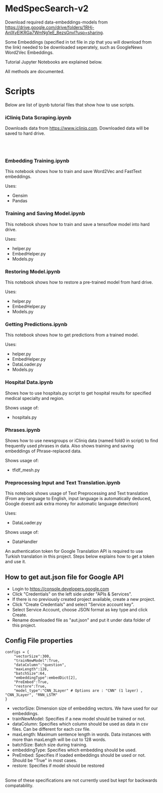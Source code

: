 # MedSpecSearch-v2

Download required data-embeddings-models from 
https://drive.google.com/drive/folders/1RHj-AnlXyEIKRGa7WmNg1eE_8ezsGnvl?usp=sharing.

Some Embeddings (specified in txt file in zip that you will download from the link) needed to be downloaded seperately, such as GoogleNews Word2Vec Embeddings.

Tutorial Jupyter Notebooks are explained below.

All methods are documented.


# Scripts
Below are list of ipynb tutorial files that show how to use scripts. 

### iCliniq Data Scraping.ipynb 
Downloads data from https://www.icliniq.com. Downloaded data will be saved to hard drive.

<br>
<br>

### Embedding Training.ipynb
This notebook shows how to train and save Word2Vec and FastText embeddings.

Uses: <br>
- Gensim <br>
- Pandas <br>

### Training and Saving Model.ipynb
This notebook shows how to train and save a tensoflow model into hard drive.

Uses: <br>
- helper.py<br>
- EmbedHelper.py<br>
- Models.py<br>

### Restoring Model.ipynb
This notebook shows how to restore a pre-trained model from hard drive.

Uses:<br>
- helper.py<br>
- EmbedHelper.py<br>
- Models.py<br>

### Getting Predictions.ipynb
This notebook shows how to get predictions from a trained model.

Uses: <br>
- helper.py<br>
- EmbedHelper.py<br>
- DataLoader.py<br>
- Models.py<br>

### Hospital Data.ipynb
Shows how to use hospitals.py script to get hospital results for specified medical specialty and region.

Shows usage of: <br>
- hospitals.py

### Phrases.ipynb
Shows how to use newsgroups or iCliniq data (named fold0 in script) to find frequently used phrases in data. Also shows training and saving embeddings of Phrase-replaced data.

Shows usage of: <br>
- tfidf_mesh.py

### Preprocessing Input and Text Translation.ipynb
This notebook shows usage of Text Preprocessing and Text translation (From any language to English, input language is automatically deduced, Google doesnt ask extra money for automatic language detection)

Uses: <br>
- DataLoader.py

Shows usage of: <br>
- DataHandler


An authentication token for Google Translation API is required to use Turkish translation in this project. Steps below explains how to get a token and use it. 

## How to get aut.json file for Google API
- Login to https://console.developers.google.com <br>
- Click "Credentials" on the left side under "APIs & Services". <br>
- If there is no previously created project available, create a new project. <br>
- Click "Create Credentials" and select "Service account key". <br>
- Select Service Account, choose JSON format as key type and click Create. <br>
- Rename downloaded file as "aut.json" and put it under data folder of this project.


## Config File properties <br>
```
configs = {
    "vectorSize":300,
    "trainNewModel":True,
    "dataColumn":"question",
    "maxLength":128,
    "batchSize":64,
    "embeddingType":embedDict[2],
    "PreEmbed":True,
    "restore":True,
    "model_type":"CNN_3Layer" # Options are : "CNN" (1 layer) , "CNN_3Layer", "RNN_LSTM"
}
```
- vectorSize: Dimension size of embedding vectors. We have used for our embeddings. <br>
- trainNewModel: Specifies if a new model should be trained or not. <br>
- dataColumn: Specifies which column should be used as data in csv files. Can be different for each csv file. <br>
- maxLength: Maximum sentence length in words. Data instances with more than maxLength will be cut to 128 words. <br>
- batchSize: Batch size during training. <br>
- embeddingType: Specifies which embedding should be used. <br>
- PreEmbed: Specifies if loaded embeddings should be used or not. Should be "True" in most cases. <br>
- restore: Specifies if model should be restored <br>
<br>
Some of these specifications are not currently used but kept for backwards compatability.



